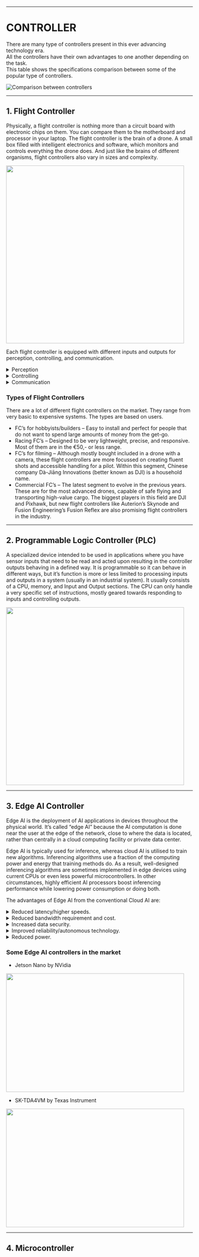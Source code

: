 ----

# CONTROLLER

There are many type of controllers present in this ever advancing technology era.  
All the controllers have their own advantages to one another depending on the task.  
This table shows the specifications comparison between some of the popular type of controllers.


![Comparison between controllers](https://github.com/mhafizr69/MCTE_4342_EmbeddedSystemDesign/blob/main/Week_14/ControllerComparisonTable.png)

-----

## 1. Flight Controller

Physically, a flight controller is nothing more than a circuit board with electronic chips on them. You can compare them to the motherboard and processor in your laptop. The flight controller is the brain of a drone. A small box filled with intelligent electronics and software, which monitors and controls everything the drone does. And just like the brains of different organisms, flight controllers also vary in sizes and complexity.

<img src="https://fusion.engineering/wp-content/uploads/2020/08/Drones_compilation.jpg" width="480" height="480">

Each flight controller is equipped with different inputs and outputs for perception, controlling, and communication.

<details>
<summary>Perception</summary>

The flight controller is connected to a set of sensors. These sensors give the flight controller information about like its height, orientation, and speed. Common sensors include an Inertial Measurement Unit (IMU) for determining the angular speed and acceleration, a barometer for the height, and distance sensors for detecting obstacles. Just like how we perceive as humans, the drone filters a lot of this information and fuses some to get more efficient and precise information. Advanced flight controllers can sense more precisely and detect differences more quickly
</details>
  
<details>  
<summary>Controlling</summary>

Aside from sensing what’s going on, a flight controller… unsurprisingly controls the motion of the drone. The drone can rotate and accelerate by creating speed differences between each of its four motors. The flight controller uses the data gathered by the sensors to calculate the desired speed for each of the four motors. The flight controller sends this desired speed to the Electronic Speed Controllers (ESC’s), which translates this desired speed into a signal that the motors can understand.

Calculating the movements, fusing and filtering the sensory information, and estimating the safety and durability of a flight is all done by an algorithm. A fancy word that is used a lot nowadays which in essence nothing more than a set of strict rules that every microchip on the board has to apply to. The most commonly used flight control algorithm is called PID control: Proportional Integral Derivative control. Within this area, there is a lot of research going on, which resulted in INDI: Incremental Nonlinear Dynamic Inversion. This algorithm reads out and reacts to incoming information way faster, therefore making the drone flight more stable.
</details>
  
<details>  
<summary>Communication</summary>

A key part of a flight controller is communication. A part of the sensor’s job is to give out information that needs to be translated clearly for a pilot to read, which means efficiently. An obvious thing to communicate is its battery level, which can decide if a pilot wants to fly further or return to the charge.

But communication goes further than from flight controller to human pilot; with the entrance of auto-pilot programs in the drone industry, flight controllers need to communicate with other computer systems about its flight destination and how to get there. Communication is mostly done with wi-fi and radio frequencies right now, but cellular solutions are also already in use.

</details>

### Types of Flight Controllers

There are a lot of different flight controllers on the market. They range from very basic to expensive systems. The types are based on users.

- FC’s for hobbyists/builders – Easy to install and perfect for people that do not want to spend large amounts of money from the get-go.
- Racing FC’s – Designed to be very lightweight, precise, and responsive. Most of them are in the €50,- or less range.
- FC’s for filming – Although mostly bought included in a drone with a camera, these flight controllers are more focussed on creating fluent shots and accessible handling for a pilot. Within this segment, Chinese company Dà-Jiāng Innovations (better known as DJI) is a household name.
- Commercial FC’s – The latest segment to evolve in the previous years. These are for the most advanced drones, capable of safe flying and transporting high-value cargo. The biggest players in this field are DJI and Pixhawk, but new flight controllers like Auterion’s Skynode and Fusion Engineering’s Fusion Reflex are also promising flight controllers in the industry.


-----

## 2. Programmable Logic Controller (PLC)

A specialized device intended to be used in applications where you have sensor inputs that need to be read and acted upon resulting in the controller outputs behaving in a defined way. It is programmable so it can behave in different ways, but it’s function is more or less limited to processing inputs and outputs in a system (usually in an industrial system). It usually consists of a CPU, memory, and Input and Output sections. The CPU can only handle a very specific set of instructions, mostly geared towards responding to inputs and controlling outputs.

<img src = "https://www.electricalchile.cl/imgplcall1.png" width = "480" height = "480">

----

## 3. Edge AI Controller

Edge AI is the deployment of AI applications in devices throughout the physical world. It’s called “edge AI” because the AI computation is done near the user at the edge of the network, close to where the data is located, rather than centrally in a cloud computing facility or private data center.

Edge AI is typically used for inference, whereas cloud AI is utilised to train new algorithms. Inferencing algorithms use a fraction of the computing power and energy that training methods do. As a result, well-designed inferencing algorithms are sometimes implemented in edge devices using current CPUs or even less powerful microcontrollers. In other circumstances, highly efficient AI processors boost inferencing performance while lowering power consumption or doing both.

The advantages of Edge AI from the conventional Cloud AI are:

<details>
<summary>Reduced latency/higher speeds.</summary>
  
- Inferencing is performed locally, eliminating delays in communicating with the cloud and waiting for the response.

</details>

<details>
<summary>Reduced bandwidth requirement and cost.</summary>
  
- Edge AI reduces the bandwidth and associated costs for shipping voice, video and high-fidelity sensor data over cell networks.

</details>
  
<details>
<summary>Increased data security.</summary>
  
- Data is processed locally, which reduces the risk that sensitive data is stored in the cloud or intercepted in transit.

</details>
  
<details>
<summary>Improved reliability/autonomous technology.</summary>
  
- The AI can continue to operate even if the network or cloud service goes down, which is critical for applications such as autonomous cars and industrial robots.

</details>
  
<details>
<summary>Reduced power.</summary>
  
- Many AI tasks can be performed with less energy on the device than would be required to send the data to the cloud, thus extending battery life.

</details>

### Some Edge AI controllers in the market

- Jetson Nano by NVidia

<img src = "https://developer-blogs.nvidia.com/wp-content/uploads/2019/03/Jetson-Nano_3QTR-Front_Left-1920px-625x473.png" width = "480" height = "320">
 
 - SK-TDA4VM by Texas Instrument
 
 <img src = "https://www.ti.com/content/dam/ticom/images/products/ic/processors/evm-boards/j721exskg01evm-angled.png:large" width = "480" height = "320">
 
 ------
 
 ## 4. Microcontroller







